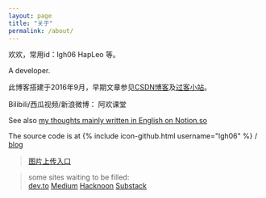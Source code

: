 ```yaml
---
layout: page
title: "关于"
permalink: /about/
---
```


欢欢，常用id：lgh06 HapLeo 等。  

A developer.

此博客搭建于2016年9月，早期文章参见[CSDN博客](http://blog.csdn.net/lgh06/)及[过客小站](http://passby.me)。  

Bilibili/西瓜视频/新浪微博： 阿欢课堂

See also [my thoughts mainly written in English on Notion.so](https://www.notion.so/daniel-gehuan-liu/Year-2021-bf2dd579cb1b4450855bb3f951661be2)    


The source code is at 
{% include icon-github.html username="lgh06" %} /
[blog](https://github.com/lgh06/blog)  


> [图片上传入口](https://signin.aliyun.com/1172842783134088/login.htm)  

> some sites waiting to be filled:  
[dev.to](https://dev.to/lgh06)  [Medium](https://medium.com/@lgh06) 
[Hacknoon](https://hackernoon.com/u/lgh06) [Substack](https://lgh06.substack.com/)